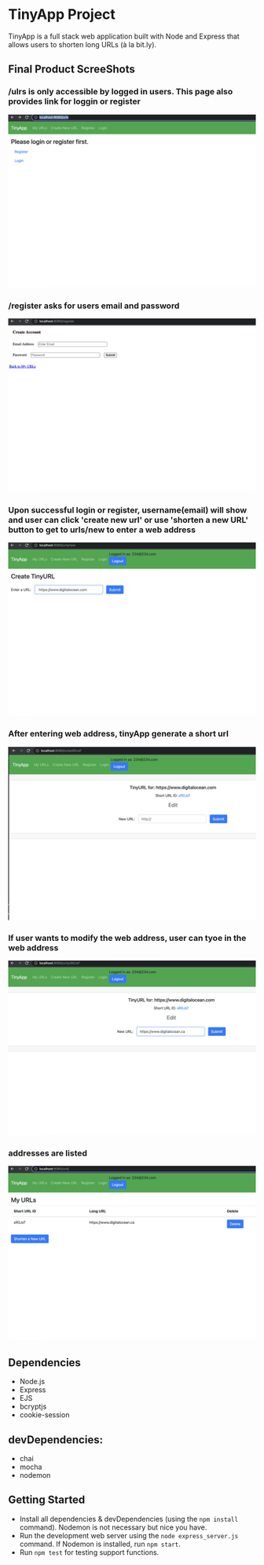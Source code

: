 # TinyApp Project

TinyApp is a full stack web application built with Node and Express that allows users to shorten long URLs (à la bit.ly).

## Final Product ScreeShots

### /ulrs is only accessible by logged in users. This page also provides link for loggin or register 
!["/ulrs is only accessible by logged in users and provided link for loggin or register"](https://github.com/Andrew-Li-12138/tinyapp/blob/main/docs/urls.png?raw=true)

### /register asks for users email and password
!["/register asks for users email and password"](https://github.com/Andrew-Li-12138/tinyapp/blob/main/docs/register.png?raw=true)

### Upon successful login or register, username(email) will show and user can click 'create new url' or use 'shorten a new URL' button to get to urls/new to enter a web address
!["Upon successful login or register, username(email) will show and user can click 'create new url' or use 'shorten a new URL' button to get to urls/new to enter a web address"](https://github.com/Andrew-Li-12138/tinyapp/blob/main/docs/urls_new.png?raw=true)

### After entering web address, tinyApp generate a short url
!["After entering web address, tinyApp generate a short url"](https://github.com/Andrew-Li-12138/tinyapp/blob/main/docs/urls_id.png?raw=true)

### If user wants to modify the web address, user can tyoe in the web address
!["If user wants to modify the web address, user can tyoe in the web address"](https://github.com/Andrew-Li-12138/tinyapp/blob/main/docs/urls_edit.png?raw=true)

### addresses are listed 
!["Final address will show the input results"](https://github.com/Andrew-Li-12138/tinyapp/blob/main/docs/urls_(result).png?raw=true)


## Dependencies

- Node.js
- Express
- EJS
- bcryptjs
- cookie-session

## devDependencies: 

- chai
- mocha
- nodemon

## Getting Started

- Install all dependencies & devDependencies (using the `npm install` command). Nodemon is not necessary but nice you have.
- Run the development web server using the `node express_server.js` command. If Nodemon is installed, run `npm start`.
- Run `npm test` for testing support functions.
